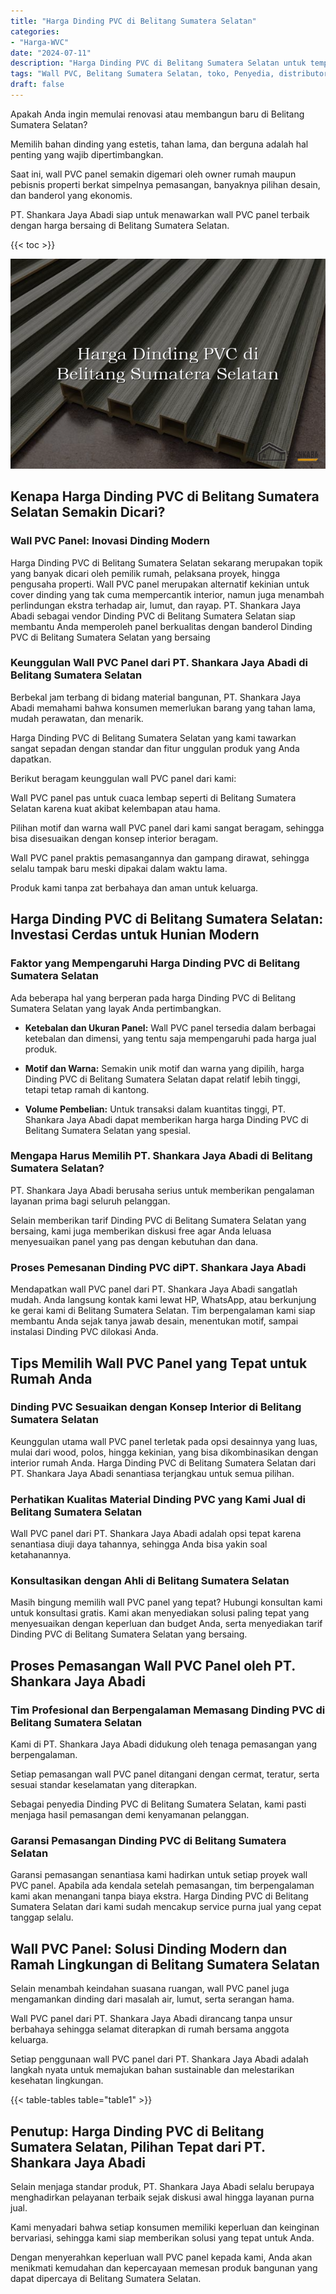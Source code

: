 ```yaml
---
title: "Harga Dinding PVC di Belitang Sumatera Selatan"
categories: 
- "Harga-WVC"
date: "2024-07-11"
description: "Harga Dinding PVC di Belitang Sumatera Selatan untuk tempat tinggal, office, serta ritel. Material berkualitas, pilihan motif, warna menarik, dengan jasa instalasi dikerjakan oleh teknisi berpengalaman serta kepastian resmi!|Jasa penjualan Dinding PVC di Belitang Sumatera Selatan untuk kebutuhan hunian, office, maupun ritel, dengan material terbaik dan penempatan oleh tim profesional dan garansi resmi.|Solusi Dinding PVC di Belitang Sumatera Selatan yang terpercaya untuk tempat tinggal, perkantoran, dan toko, dengan produk terbaik dan pemasangan ditangani oleh teknisi berpengalaman serta kepastian resmi.|Penyediaan Dinding PVC di Belitang Sumatera Selatan untuk tempat tinggal, kantor, dan gerai, beserta produk unggulan dan instalasi oleh tenaga ahli berpengalaman, lengkap beserta garansi resmi.}"
tags: "Wall PVC, Belitang Sumatera Selatan, toko, Penyedia, distributor"
draft: false
---
```


Apakah Anda ingin memulai renovasi atau membangun baru di Belitang Sumatera Selatan?

Memilih bahan dinding yang estetis, tahan lama, dan berguna adalah hal penting yang wajib dipertimbangkan.

Saat ini, wall PVC panel semakin digemari oleh owner rumah maupun pebisnis properti berkat simpelnya pemasangan, banyaknya pilihan desain, dan banderol yang ekonomis.

PT. Shankara Jaya Abadi siap untuk menawarkan wall PVC panel terbaik dengan harga bersaing di Belitang Sumatera Selatan.

{{< toc >}}

![Harga Dinding PVC di Belitang Sumatera Selatan](/images/Harga-WVC/Harga-Dinding-PVC-di-Belitang-Sumatera-Selatan.png)


## Kenapa Harga Dinding PVC di Belitang Sumatera Selatan Semakin Dicari?

### Wall PVC Panel: Inovasi Dinding Modern

Harga Dinding PVC di Belitang Sumatera Selatan sekarang merupakan topik yang banyak dicari oleh pemilik rumah, pelaksana proyek, hingga pengusaha properti. Wall PVC panel merupakan alternatif kekinian untuk cover dinding yang tak cuma mempercantik interior, namun juga menambah perlindungan ekstra terhadap air, lumut, dan rayap. PT. Shankara Jaya Abadi sebagai vendor Dinding PVC di Belitang Sumatera Selatan siap membantu Anda memperoleh panel berkualitas dengan banderol Dinding PVC di Belitang Sumatera Selatan yang bersaing

### Keunggulan Wall PVC Panel dari PT. Shankara Jaya Abadi di Belitang Sumatera Selatan

Berbekal jam terbang di bidang material bangunan, PT. Shankara Jaya Abadi memahami bahwa konsumen memerlukan barang yang tahan lama, mudah perawatan, dan menarik.

Harga Dinding PVC di Belitang Sumatera Selatan yang kami tawarkan sangat sepadan dengan standar dan fitur unggulan produk yang Anda dapatkan.

Berikut beragam keunggulan wall PVC panel dari kami:

Wall PVC panel pas untuk cuaca lembap seperti di Belitang Sumatera Selatan karena kuat akibat kelembapan atau hama.

Pilihan motif dan warna wall PVC panel dari kami sangat beragam, sehingga bisa disesuaikan dengan konsep interior beragam.

Wall PVC panel praktis pemasangannya dan gampang dirawat, sehingga selalu tampak baru meski dipakai dalam waktu lama.

Produk kami tanpa zat berbahaya dan aman untuk keluarga.

## Harga Dinding PVC di Belitang Sumatera Selatan: Investasi Cerdas untuk Hunian Modern

### Faktor yang Mempengaruhi Harga Dinding PVC di Belitang Sumatera Selatan

Ada beberapa hal yang berperan pada harga Dinding PVC di Belitang Sumatera Selatan yang layak Anda pertimbangkan.

- **Ketebalan dan Ukuran Panel:** Wall PVC panel tersedia dalam berbagai ketebalan dan dimensi, yang tentu saja mempengaruhi pada harga jual produk.

- **Motif dan Warna:** Semakin unik motif dan warna yang dipilih, harga Dinding PVC di Belitang Sumatera Selatan dapat relatif lebih tinggi, tetapi tetap ramah di kantong.

- **Volume Pembelian:** Untuk transaksi dalam kuantitas tinggi, PT. Shankara Jaya Abadi dapat memberikan harga harga Dinding PVC di Belitang Sumatera Selatan yang spesial.

### Mengapa Harus Memilih PT. Shankara Jaya Abadi di Belitang Sumatera Selatan?

PT. Shankara Jaya Abadi berusaha serius untuk memberikan pengalaman layanan prima bagi seluruh pelanggan.

Selain memberikan tarif Dinding PVC di Belitang Sumatera Selatan yang bersaing, kami juga memberikan diskusi free agar Anda leluasa menyesuaikan panel yang pas dengan kebutuhan dan dana.

### Proses Pemesanan Dinding PVC diPT. Shankara Jaya Abadi

Mendapatkan wall PVC panel dari PT. Shankara Jaya Abadi sangatlah mudah. Anda langsung kontak kami lewat HP, WhatsApp, atau berkunjung ke gerai kami di Belitang Sumatera Selatan. Tim berpengalaman kami siap membantu Anda sejak tanya jawab desain, menentukan motif, sampai instalasi Dinding PVC dilokasi Anda.

## Tips Memilih Wall PVC Panel yang Tepat untuk Rumah Anda

### Dinding PVC Sesuaikan dengan Konsep Interior di Belitang Sumatera Selatan

Keunggulan utama wall PVC panel terletak pada opsi desainnya yang luas, mulai dari wood, polos, hingga kekinian, yang bisa dikombinasikan dengan interior rumah Anda. Harga Dinding PVC di Belitang Sumatera Selatan dari PT. Shankara Jaya Abadi senantiasa terjangkau untuk semua pilihan.

### Perhatikan Kualitas Material Dinding PVC yang Kami Jual di Belitang Sumatera Selatan

Wall PVC panel dari PT. Shankara Jaya Abadi adalah opsi tepat karena senantiasa diuji daya tahannya, sehingga Anda bisa yakin soal ketahanannya.

### Konsultasikan dengan Ahli di Belitang Sumatera Selatan

Masih bingung memilih wall PVC panel yang tepat? Hubungi konsultan kami untuk konsultasi gratis. Kami akan menyediakan solusi paling tepat yang menyesuaikan dengan keperluan dan budget Anda, serta menyediakan tarif Dinding PVC di Belitang Sumatera Selatan yang bersaing.

## Proses Pemasangan Wall PVC Panel oleh PT. Shankara Jaya Abadi

### Tim Profesional dan Berpengalaman Memasang Dinding PVC di Belitang Sumatera Selatan

Kami di PT. Shankara Jaya Abadi didukung oleh tenaga pemasangan yang berpengalaman.

Setiap pemasangan wall PVC panel ditangani dengan cermat, teratur, serta sesuai standar keselamatan yang diterapkan.

Sebagai penyedia Dinding PVC di Belitang Sumatera Selatan, kami pasti menjaga hasil pemasangan demi kenyamanan pelanggan.

### Garansi Pemasangan Dinding PVC di Belitang Sumatera Selatan

Garansi pemasangan senantiasa kami hadirkan untuk setiap proyek wall PVC panel. Apabila ada kendala setelah pemasangan, tim berpengalaman kami akan menangani tanpa biaya ekstra. Harga Dinding PVC di Belitang Sumatera Selatan dari kami sudah mencakup service purna jual yang cepat tanggap selalu.

## Wall PVC Panel: Solusi Dinding Modern dan Ramah Lingkungan di Belitang Sumatera Selatan

Selain menambah keindahan suasana ruangan, wall PVC panel juga mengamankan dinding dari masalah air, lumut, serta serangan hama.

Wall PVC panel dari PT. Shankara Jaya Abadi dirancang tanpa unsur berbahaya sehingga selamat diterapkan di rumah bersama anggota keluarga.

Setiap penggunaan wall PVC panel dari PT. Shankara Jaya Abadi adalah langkah nyata untuk memajukan bahan sustainable dan melestarikan kesehatan lingkungan.

{{< table-tables table="table1" >}}

## Penutup: Harga Dinding PVC di Belitang Sumatera Selatan, Pilihan Tepat dari PT. Shankara Jaya Abadi

Selain menjaga standar produk, PT. Shankara Jaya Abadi selalu berupaya menghadirkan pelayanan terbaik sejak diskusi awal hingga layanan purna jual.

Kami menyadari bahwa setiap konsumen memiliki keperluan dan keinginan bervariasi, sehingga kami siap memberikan solusi yang tepat untuk Anda.

Dengan menyerahkan keperluan wall PVC panel kepada kami, Anda akan menikmati kemudahan dan kepercayaan memesan produk bangunan yang dapat dipercaya di Belitang Sumatera Selatan.